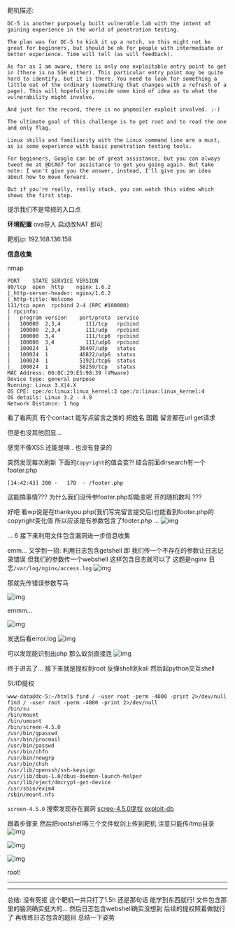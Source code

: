 靶机描述:
```
DC-5 is another purposely built vulnerable lab with the intent of gaining experience in the world of penetration testing.

The plan was for DC-5 to kick it up a notch, so this might not be great for beginners, but should be ok for people with intermediate or better experience. Time will tell (as will feedback).

As far as I am aware, there is only one exploitable entry point to get in (there is no SSH either). This particular entry point may be quite hard to identify, but it is there. You need to look for something a little out of the ordinary (something that changes with a refresh of a page). This will hopefully provide some kind of idea as to what the vulnerability might involve.

And just for the record, there is no phpmailer exploit involved. :-)

The ultimate goal of this challenge is to get root and to read the one and only flag.

Linux skills and familiarity with the Linux command line are a must, as is some experience with basic penetration testing tools.

For beginners, Google can be of great assistance, but you can always tweet me at @DCAU7 for assistance to get you going again. But take note: I won't give you the answer, instead, I'll give you an idea about how to move forward.

But if you're really, really stuck, you can watch this video which shows the first step.
```

提示我们不是常规的入口点

**环境配置**
ova导入 启动改NAT 即可

靶机ip: 192.168.136.158

**信息收集**

nmap
```
PORT    STATE SERVICE VERSION
80/tcp  open  http    nginx 1.6.2
|_http-server-header: nginx/1.6.2
|_http-title: Welcome
111/tcp open  rpcbind 2-4 (RPC #100000)
| rpcinfo: 
|   program version    port/proto  service
|   100000  2,3,4        111/tcp   rpcbind
|   100000  2,3,4        111/udp   rpcbind
|   100000  3,4          111/tcp6  rpcbind
|   100000  3,4          111/udp6  rpcbind
|   100024  1          36497/udp   status
|   100024  1          46822/udp6  status
|   100024  1          51921/tcp6  status
|_  100024  1          58259/tcp   status
MAC Address: 00:0C:29:E5:98:39 (VMware)
Device type: general purpose
Running: Linux 3.X|4.X
OS CPE: cpe:/o:linux:linux_kernel:3 cpe:/o:linux:linux_kernel:4
OS details: Linux 3.2 - 4.9
Network Distance: 1 hop

```


看了看网页 有个contact 能写点留言之类的
把姓名 国籍 留言都在url get请求

但是也没其他回显...

感觉不像XSS 还能是啥.. 也没有登录的

突然发现每次刷新 下面的`Copyright`的值会变?!
结合前面dirsearch有一个 footer.php
```
[14:42:43] 200 -   17B  - /footer.php
```

这能搞事情???
为什么我们没传参footer.php却能变呢 开的随机数吗
???

好吧 看wp说是在thankyou.php(我们写完留言提交后)也能看到footer.php的copyright变化值
所以应该是有参数包含了footer.php ...
![img](DC-5/images/image.png)

... 6
接下来利用文件包含漏洞进一步信息收集

emm... 又学到一招: 利用日志包含getshell
即 我们传一个不存在的参数让日志记录错误 但我们的参数传一个webshell 这样包含日志就可以了
这题是nginx 日志`/var/log/nginx/access.log`
![img](DC-5/images/image-1.png)

那就先传错误参数写马

![img](DC-5/images/image-2.png)

emmm... 

![img](DC-5/images/image-3.png)

发送后看error.log
![img](DC-5/images/image-4.png)

可以发现能识别出php 那么蚁剑直接连
![img](DC-5/images/image-5.png)



终于进去了... 接下来就是提权到root
反弹shell到kali
然后起python交互shell

SUID提权
```
www-data@dc-5:~/html$ find / -user root -perm -4000 -print 2>/dev/null
find / -user root -perm -4000 -print 2>/dev/null
/bin/su
/bin/mount
/bin/umount
/bin/screen-4.5.0
/usr/bin/gpasswd
/usr/bin/procmail
/usr/bin/passwd
/usr/bin/chfn
/usr/bin/newgrp
/usr/bin/chsh
/usr/lib/openssh/ssh-keysign
/usr/lib/dbus-1.0/dbus-daemon-launch-helper
/usr/lib/eject/dmcrypt-get-device
/usr/sbin/exim4
/sbin/mount.nfs
```

`screen-4.5.0` 搜索发现存在漏洞
[scree-4.5.0提权](https://beret81.gitbook.io/pte/quan-xian-ti-sheng/linux-ti-quan/suid-ti-quan/suid-ti-quan-screen4.5.0)
[exploit-db](https://www.exploit-db.com/exploits/41154)

跟着步骤来
然后把rootshell等三个文件蚁剑上传到靶机
注意只能传/tmp目录
![img](DC-5/images/image-6.png)

![img](DC-5/images/image-8.png)

![img](DC-5/images/image-7.png)

root!

---
---

总结:
没有死抠 这个靶机一共只打了1.5h 还是那句话 能学到东西就行!
文件包含那里的脑洞确实挺大的...
然后日志包含webshell确实没想到
后续的提权照着做就行了
再练练日志包含的题目 总结一下姿势
